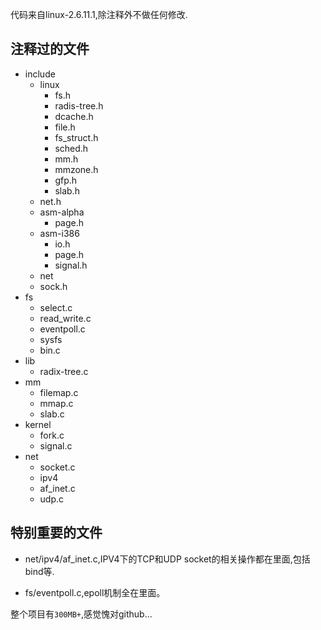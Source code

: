 代码来自linux-2.6.11.1,除注释外不做任何修改.

## 注释过的文件

* include
    * linux
        * fs.h
        * radis-tree.h
        * dcache.h
        * file.h
        * fs_struct.h
        * sched.h
        * mm.h
        * mmzone.h
        * gfp.h
        * slab.h
	* net.h
    * asm-alpha
        * page.h
    * asm-i386
        * io.h
        * page.h
        * signal.h
    * net
	* sock.h
* fs  
    * select.c
    * read_write.c
    * eventpoll.c
    * sysfs
	* bin.c
* lib
    * radix-tree.c
* mm
    * filemap.c
    * mmap.c
    * slab.c
* kernel
    * fork.c
    * signal.c
* net
    * socket.c
    * ipv4
	* af_inet.c
	* udp.c




## 特别重要的文件

* net/ipv4/af_inet.c,IPV4下的TCP和UDP socket的相关操作都在里面,包括bind等.

* fs/eventpoll.c,epoll机制全在里面。



整个项目有```300MB+```,感觉愧对github...
